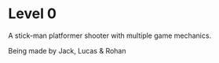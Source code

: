 # Level 0
A stick-man platformer shooter with multiple game mechanics.

Being made by Jack, Lucas & Rohan

